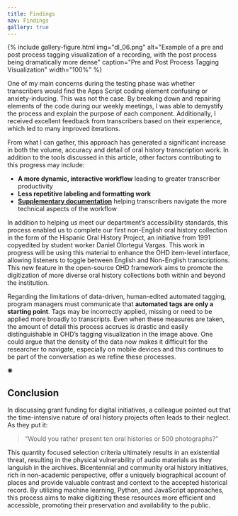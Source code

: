 ```yaml
---
title: Findings
nav: Findings
gallery: true
---
```


{% include gallery-figure.html img="dl_06.png" alt="Example of a pre and post process tagging visualization of a recording, with the post process being dramatically more dense" caption="Pre and Post Process Tagging Visualization" width="100%" %}

One of my main concerns during the testing phase was whether transcribers would find the Apps Script coding element confusing or anxiety-inducing. This was not the case. By breaking down and repairing elements of the code during our weekly meetings, I was able to demystify the process and explain the purpose of each component. Additionally, I received excellent feedback from transcribers based on their experience, which led to many improved iterations.

From what I can gather, this approach has generated a significant increase in both the volume, accuracy and detail of oral history transcription work. In addition to the tools discussed in this article, other factors contributing to this progress may include:

* **A more dynamic, interactive workflow** leading to greater transcriber productivity
* **Less repetitive labeling and formatting work**
* **[Supplementary documentation](https://uidaholib.github.io/digital-collections-docs/content/transcription/00-intro.html)** helping transcribers navigate the more technical aspects of the workflow

In addition to helping us meet our department’s accessibility standards, this process enabled us to complete our first non-English oral history collection in the form of the Hispanic Oral History Project, an initiative from 1991 copyedited by student worker Daniel Olortegui Vargas. This work in progress will be using this material to enhance the OHD item-level interface, allowing listeners to toggle between English and Non-English transcriptions. This new feature in the open-source OHD framework aims to promote the digitization of more diverse oral history collections both within and beyond the institution. 

Regarding the limitations of data-driven, human-edited automated tagging, program managers must communicate that **automated tags are only a starting point**. Tags may be incorrectly applied, missing or need to be applied more broadly to transcripts. Even when these measures are taken, the amount of detail this process accrues is drastic and easily distinguishable in OHD’s tagging visualization in the image above. One could argue that the density of the data now makes it difficult for the researcher to navigate, especially on mobile devices and this continues to be part of the conversation as we refine these processes.

<div class="symbol-container">
    <p class="symbol">&#10042;</p>
</div>

## Conclusion

In discussing grant funding for digital initiatives, a colleague pointed out that the time-intensive nature of oral history projects often leads to their neglect. As they put it:

<blockquote class="quote">
“Would you rather present ten oral histories or 500 photographs?” 
</blockquote>

This quantity focused selection criteria ultimately results in an existential threat, resulting in the physical vulnerability of audio materials as they languish in the archives. Bicentennial and community oral history initiatives, rich in non-academic perspective, offer a uniquely biographical account of places and provide valuable contrast and context to the accepted historical record. By utilizing machine learning, Python, and JavaScript approaches, this process aims to make digitizing these resources more efficient and accessible, promoting their preservation and availability to the public.